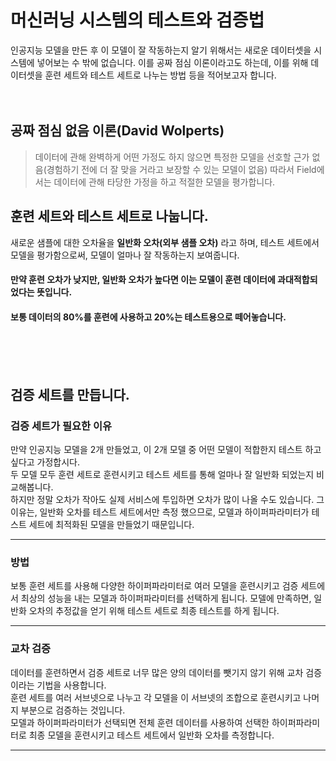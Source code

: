 # 머신러닝 시스템의 테스트와 검증법

인공지능 모델을 만든 후 이 모델이 잘 작동하는지 알기 위해서는 새로운 데이터셋을 시스템에 넣어보는 수 밖에 없습니다. 이를 공짜 점심 이론이라고도 하는데, 이를 위해 데이터셋을 훈련 세트와 테스트 세트로 나누는 방법 등을 적어보고자 합니다.
<br/><br/><br/>

## 공짜 점심 없음 이론(David Wolperts)
> 데이터에 관해 완벽하게 어떤 가정도 하지 않으면 특정한 모델을 선호할 근가 없음(경험하기 전에 더 잘 맞을 거라고 보장할 수 있는 모델이 없음)
따라서 Field에서는 데이터에 관해 타당한 가정을 하고 적절한 모델을 평가합니다.

## 훈련 세트와 테스트 세트로 나눕니다.
새로운 샘플에 대한 오차율을 **일반화 오차(외부 샘플 오차)** 라고 하며, 테스트 세트에서 모델을 평가함으로써, 모델이 얼마나 잘 작동하는지 보여줍니다.
#### 만약 훈련 오차가 낮지만, 일반화 오차가 높다면 이는 모델이 훈련 데이터에 과대적합되었다는 뜻입니다.
#### 보통 데이터의 80%를 훈련에 사용하고 20%는 테스트용으로 떼어놓습니다.
<br/><br/><br/>

## 검증 세트를 만듭니다.
### 검증 세트가 필요한 이유
만약 인공지능 모델을 2개 만들었고, 이 2개 모델 중 어떤 모델이 적합한지 테스트 하고 싶다고 가정합시다.<br/>
두 모델 모두 훈련 세트로 훈련시키고 테스트 세트를 통해 얼마나 잘 일반화 되었는지 비교해봅니다.<br/>
하지만 정말 오차가 작아도 실제 서비스에 투입하면 오차가 많이 나올 수도 있습니다.
그 이유는, 일반화 오차를 테스트 세트에서만 측정 했으므로, 모델과 하이퍼파라미터가 테스트 세트에 최적화된 모델을 만들었기 때문입니다.
<hr/>

### 방법
보통 훈련 세트를 사용해 다양한 하이퍼파라미터로 여러 모델을 훈련시키고 검증 세트에서 최상의 성능을 내는 모델과 하이퍼파라미터를 선택하게 됩니다. 모델에 만족하면, 일반화 오차의 추정값을 얻기 위해 테스트 세트로 최종 테스트를 하게 됩니다.
<hr/>

### 교차 검증
데이터를 훈련하면서 검증 세트로 너무 많은 양의 데이터를 뺏기지 않기 위해 교차 검증이라는 기법을 사용합니다.<br/>
훈련 세트를 여러 서브넷으로 나누고 각 모델을 이 서브넷의 조합으로 훈련시키고 나머지 부분으로 검증하는 것입니다.<br/>
모델과 하이퍼파라미터가 선택되면 전체 훈련 데이터를 사용하여 선택한 하이퍼파라미터로 최종 모델을 훈련시키고 테스트 세트에서 일반화 오차를 측정합니다.
<hr/>
